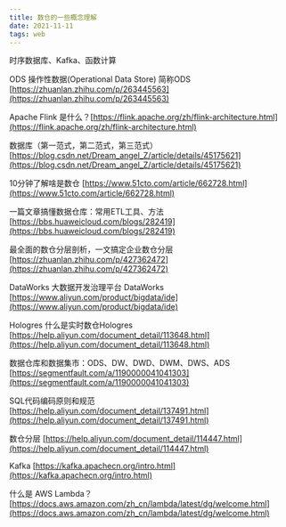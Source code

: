 ```yaml
---
title: 数仓的一些概念理解
date: 2021-11-11
tags: web
---
```



时序数据库、Kafka、函数计算

ODS 操作性数据(Operational Data Store) 简称ODS [https://zhuanlan.zhihu.com/p/263445563](https://zhuanlan.zhihu.com/p/263445563) 

Apache Flink 是什么？[https://flink.apache.org/zh/flink-architecture.html](https://flink.apache.org/zh/flink-architecture.html)

数据库（第一范式，第二范式，第三范式）[https://blog.csdn.net/Dream_angel_Z/article/details/45175621](https://blog.csdn.net/Dream_angel_Z/article/details/45175621)

10分钟了解啥是数仓 [https://www.51cto.com/article/662728.html](https://www.51cto.com/article/662728.html)

一篇文章搞懂数据仓库：常用ETL工具、方法 [https://bbs.huaweicloud.com/blogs/282419](https://bbs.huaweicloud.com/blogs/282419)

最全面的数仓分层剖析，一文搞定企业数仓分层 [https://zhuanlan.zhihu.com/p/427362472](https://zhuanlan.zhihu.com/p/427362472)

DataWorks 大数据开发治理平台 DataWorks [https://www.aliyun.com/product/bigdata/ide](https://www.aliyun.com/product/bigdata/ide)

Hologres 什么是实时数仓Hologres [https://help.aliyun.com/document_detail/113648.html](https://help.aliyun.com/document_detail/113648.html)

数据仓库和数据集市：ODS、DW、DWD、DWM、DWS、ADS [https://segmentfault.com/a/1190000041041303](https://segmentfault.com/a/1190000041041303)

SQL代码编码原则和规范 [https://help.aliyun.com/document_detail/137491.html](https://help.aliyun.com/document_detail/137491.html)

数仓分层 [https://help.aliyun.com/document_detail/114447.html](https://help.aliyun.com/document_detail/114447.html)

Kafka [https://kafka.apachecn.org/intro.html](https://kafka.apachecn.org/intro.html)

什么是 AWS Lambda？ [https://docs.aws.amazon.com/zh_cn/lambda/latest/dg/welcome.html](https://docs.aws.amazon.com/zh_cn/lambda/latest/dg/welcome.html)

